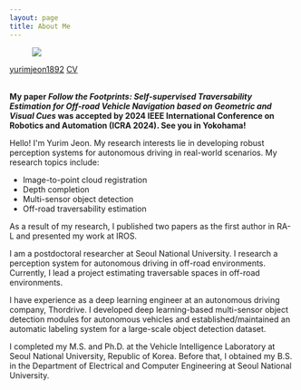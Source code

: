 ```yaml
---
layout: page
title: About Me
---
```



<figure>
    <img src="{{ "/assets/profilepic.jpg" | relative_url }}">
</figure>

<div class="icon-container">
    <span class="link-with-icon">
        <i data-feather="github"></i>
        <a href="https://github.com/yurimjeon1892" target="_blank">yurimjeon1892</a>
    </span>
    <span class="link-with-icon">
        <i data-feather="paperclip"></i>
        <a href="{{ "/assets/cv_yurim_jeon.pdf" | relative_url }}" target="_blank">CV</a>
    </span>    
</div>

<br>


**My paper _Follow the Footprints: Self-supervised Traversability Estimation for Off-road Vehicle Navigation based on Geometric and Visual Cues_ was accepted by 2024 IEEE International Conference on Robotics and Automation (ICRA 2024). See you in Yokohama!**




Hello! I'm Yurim Jeon. My research interests lie in developing robust perception systems for autonomous driving in real-world scenarios. My research topics include:

* Image-to-point cloud registration
* Depth completion
* Multi-sensor object detection
* Off-road traversability estimation

As a result of my research, I published two papers as the first author in RA-L and presented my work at IROS. 

I am a postdoctoral researcher at Seoul National University. I research a perception system for autonomous driving in off-road environments. Currently, I lead a project estimating traversable spaces in off-road environments.

I have experience as a deep learning engineer at an autonomous driving company, Thordrive. I developed deep learning-based multi-sensor object detection modules for autonomous vehicles and established/maintained an automatic labeling system for a large-scale object detection dataset.

I completed my M.S. and Ph.D. at the Vehicle Intelligence Laboratory at Seoul National University, Republic of Korea. Before that, I obtained my B.S. in the Department of Electrical and Computer Engineering at Seoul National University.
